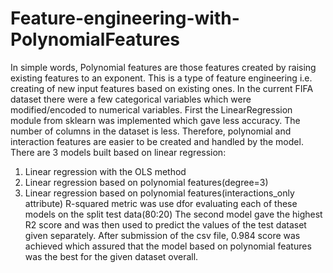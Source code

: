 # Feature-engineering-with-PolynomialFeatures
In simple words, Polynomial features are those features created by raising existing features to an exponent. This is a type of feature engineering i.e. creating of new input features based on existing ones. In the current FIFA dataset there were a few categorical variables which were modified/encoded to numerical variables. First the LinearRegression module from sklearn was implemented which gave less accuracy. The number of columns in the dataset is less. Therefore, polynomial and interaction features are easier to be created and handled by the model. There are 3 models built based on linear regression:
1. Linear regression with the OLS method
2. Linear regression based on polynomial features(degree=3)
3. Linear regression based on polynomial features(interactions_only attribute)
R-squared metric was use dfor evaluating each of these models on the split test data(80:20)
The second model gave the highest R2 score and was then used to predict the values of the test dataset given separately. After submission of the csv file, 0.984 score was achieved which assured that the model based on polynomial features was the best for the given dataset overall.

